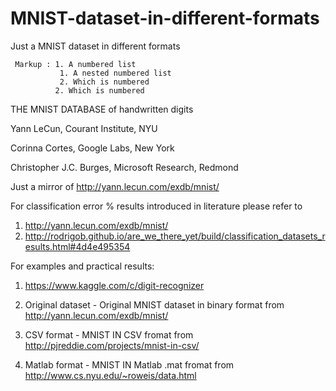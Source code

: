 # MNIST-dataset-in-different-formats
Just a MNIST dataset in different formats

~~~
 Markup : 1. A numbered list
           1. A nested numbered list
           2. Which is numbered
          2. Which is numbered
~~~

THE MNIST DATABASE of handwritten digits

Yann LeCun, Courant Institute, NYU

Corinna Cortes, Google Labs, New York

Christopher J.C. Burges, Microsoft Research, Redmond

Just a mirror of http://yann.lecun.com/exdb/mnist/

For classification error % results introduced in literature please refer to
1. http://yann.lecun.com/exdb/mnist/
2. http://rodrigob.github.io/are_we_there_yet/build/classification_datasets_results.html#4d4e495354

For examples and practical results:
1) https://www.kaggle.com/c/digit-recognizer

1) Original dataset - Original MNIST dataset in binary format from http://yann.lecun.com/exdb/mnist/
2) CSV format - MNIST IN CSV fromat from http://pjreddie.com/projects/mnist-in-csv/
3) Matlab format - MNIST IN Matlab .mat fromat from http://www.cs.nyu.edu/~roweis/data.html

